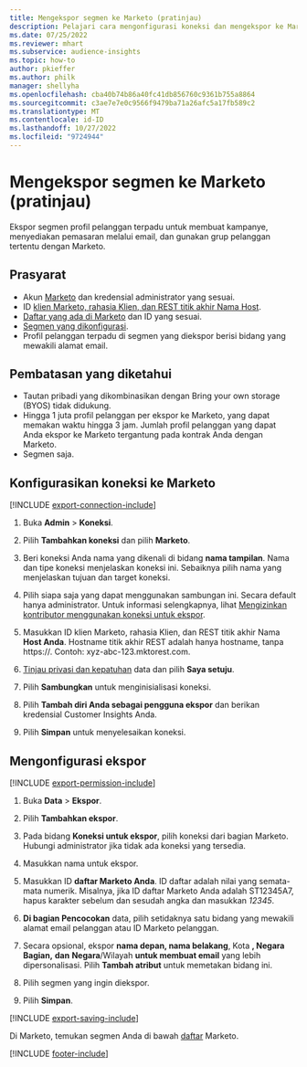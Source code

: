 ```yaml
---
title: Mengekspor segmen ke Marketo (pratinjau)
description: Pelajari cara mengonfigurasi koneksi dan mengekspor ke Marketo.
ms.date: 07/25/2022
ms.reviewer: mhart
ms.subservice: audience-insights
ms.topic: how-to
author: pkieffer
ms.author: philk
manager: shellyha
ms.openlocfilehash: cba40b74b86a40fc41db856760c9361b755a8864
ms.sourcegitcommit: c3ae7e7e0c9566f9479ba71a26afc5a17fb589c2
ms.translationtype: MT
ms.contentlocale: id-ID
ms.lasthandoff: 10/27/2022
ms.locfileid: "9724944"
---
```

# <a name="export-segments-to-marketo-preview"></a>Mengekspor segmen ke Marketo (pratinjau)

Ekspor segmen profil pelanggan terpadu untuk membuat kampanye, menyediakan pemasaran melalui email, dan gunakan grup pelanggan tertentu dengan Marketo.

## <a name="prerequisites"></a>Prasyarat

- Akun [Marketo](https://login.marketo.com/) dan kredensial administrator yang sesuai.
- ID [klien Marketo, rahasia Klien, dan REST titik akhir Nama Host](https://developers.marketo.com/rest-api/authentication/).
- [Daftar yang ada di Marketo](https://docs.marketo.com/display/public/DOCS/Understanding+Static+Lists) dan ID yang sesuai.
- [Segmen yang dikonfigurasi](segments.md).
- Profil pelanggan terpadu di segmen yang diekspor berisi bidang yang mewakili alamat email.

## <a name="known-limitations"></a>Pembatasan yang diketahui

- Tautan pribadi yang dikombinasikan dengan Bring your own storage (BYOS) tidak didukung.
- Hingga 1 juta profil pelanggan per ekspor ke Marketo, yang dapat memakan waktu hingga 3 jam. Jumlah profil pelanggan yang dapat Anda ekspor ke Marketo tergantung pada kontrak Anda dengan Marketo.
- Segmen saja.

## <a name="set-up-connection-to-marketo"></a>Konfigurasikan koneksi ke Marketo

[!INCLUDE [export-connection-include](includes/export-connection-admn.md)]

1. Buka **Admin** > **Koneksi**.

1. Pilih **Tambahkan koneksi** dan pilih **Marketo**.

1. Beri koneksi Anda nama yang dikenali di bidang **nama tampilan**. Nama dan tipe koneksi menjelaskan koneksi ini. Sebaiknya pilih nama yang menjelaskan tujuan dan target koneksi.

1. Pilih siapa saja yang dapat menggunakan sambungan ini. Secara default hanya administrator. Untuk informasi selengkapnya, lihat [Mengizinkan kontributor menggunakan koneksi untuk ekspor](connections.md#allow-contributors-to-use-a-connection-for-exports).

1. Masukkan ID klien Marketo, rahasia Klien, dan REST titik akhir Nama **Host Anda**. Hostname titik akhir REST adalah hanya hostname, tanpa https://. Contoh: xyz-abc-123.mktorest.com.

1. [Tinjau privasi dan kepatuhan](connections.md#data-privacy-and-compliance) data dan pilih **Saya setuju**.

1. Pilih **Sambungkan** untuk menginisialisasi koneksi.

1. Pilih **Tambah diri Anda sebagai pengguna ekspor** dan berikan kredensial Customer Insights Anda.

1. Pilih **Simpan** untuk menyelesaikan koneksi.

## <a name="configure-an-export"></a>Mengonfigurasi ekspor

[!INCLUDE [export-permission-include](includes/export-permission.md)]

1. Buka **Data** > **Ekspor**.

1. Pilih **Tambahkan ekspor**.

1. Pada bidang **Koneksi untuk ekspor**, pilih koneksi dari bagian Marketo. Hubungi administrator jika tidak ada koneksi yang tersedia.

1. Masukkan nama untuk ekspor.

1. Masukkan ID **daftar Marketo Anda**. ID daftar adalah nilai yang semata-mata numerik. Misalnya, jika ID daftar Marketo Anda adalah ST12345A7, hapus karakter sebelum dan sesudah angka dan masukkan *12345*.

1. **Di bagian Pencocokan** data, pilih setidaknya satu bidang yang mewakili alamat email pelanggan atau ID Marketo pelanggan.

1. Secara opsional, ekspor **nama depan, nama belakang**, Kota **, Negara Bagian,** **dan** **Negara**/Wilayah **untuk membuat email** yang lebih dipersonalisasi. Pilih **Tambah atribut** untuk memetakan bidang ini.

1. Pilih segmen yang ingin diekspor.

1. Pilih **Simpan**.

[!INCLUDE [export-saving-include](includes/export-saving.md)]

Di Marketo, temukan segmen Anda di bawah [daftar](https://docs.marketo.com/display/public/DOCS/Understanding+Static+Lists) Marketo.

[!INCLUDE [footer-include](includes/footer-banner.md)]
